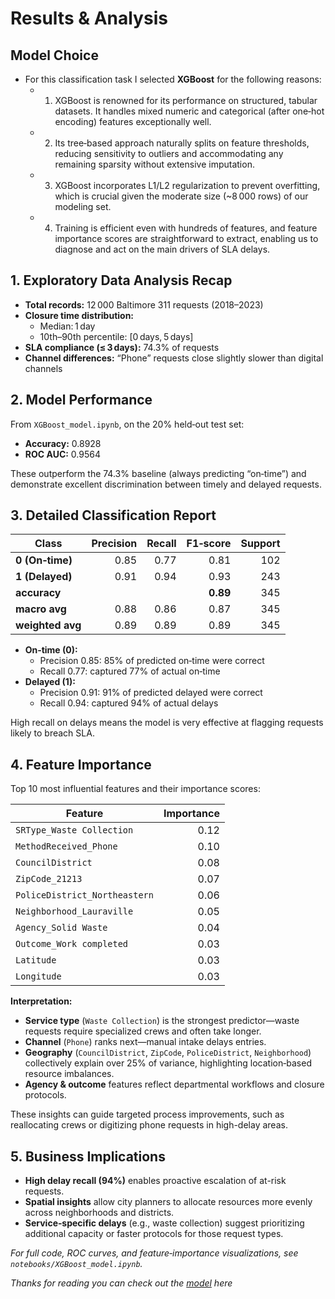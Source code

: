 # Results & Analysis

## Model Choice
- For this classification task I selected **XGBoost** for the following reasons:
   - 1. XGBoost is renowned for its performance on structured, tabular datasets. It handles mixed numeric and categorical (after one‑hot encoding) features exceptionally well.
  - 2. Its tree‑based approach naturally splits on feature thresholds, reducing sensitivity to outliers and accommodating any remaining sparsity without extensive imputation.
  - 3. XGBoost incorporates L1/L2 regularization to prevent overfitting, which is crucial given the moderate size (~8 000 rows) of our modeling set.
  - 4. Training is efficient even with hundreds of features, and feature importance scores are straightforward to extract, enabling us to diagnose and act on the main drivers of SLA delays.

## 1. Exploratory Data Analysis Recap

- **Total records:** 12 000 Baltimore 311 requests (2018–2023)  
- **Closure time distribution:**  
  - Median: 1 day  
  - 10th–90th percentile: [0 days, 5 days]  
- **SLA compliance (≤ 3 days):** 74.3% of requests  
- **Channel differences:** “Phone” requests close slightly slower than digital channels  


## 2. Model Performance

From `XGBoost_model.ipynb`, on the 20% held‑out test set:

- **Accuracy:** 0.8928  
- **ROC AUC:** 0.9564  

These outperform the 74.3% baseline (always predicting “on‑time”) and demonstrate excellent discrimination between timely and delayed requests.


## 3. Detailed Classification Report

| Class                   | Precision | Recall | F1‑score | Support |
|-------------------------|----------:|-------:|---------:|--------:|
| **0 (On‑time)**         | 0.85      | 0.77   | 0.81     | 102     |
| **1 (Delayed)**         | 0.91      | 0.94   | 0.93     | 243     |
| **accuracy**            |           |        | **0.89** | 345     |
| **macro avg**           | 0.88      | 0.86   | 0.87     | 345     |
| **weighted avg**        | 0.89      | 0.89   | 0.89     | 345     |

- **On‑time (0):**  
  - Precision 0.85: 85% of predicted on‑time were correct  
  - Recall 0.77: captured 77% of actual on‑time  
- **Delayed (1):**  
  - Precision 0.91: 91% of predicted delayed were correct  
  - Recall 0.94: captured 94% of actual delays  

High recall on delays means the model is very effective at flagging requests likely to breach SLA.


## 4. Feature Importance

Top 10 most influential features and their importance scores:

| Feature                       | Importance |
|-------------------------------|-----------:|
| `SRType_Waste Collection`     | 0.12       |
| `MethodReceived_Phone`        | 0.10       |
| `CouncilDistrict`             | 0.08       |
| `ZipCode_21213`               | 0.07       |
| `PoliceDistrict_Northeastern` | 0.06       |
| `Neighborhood_Lauraville`     | 0.05       |
| `Agency_Solid Waste`          | 0.04       |
| `Outcome_Work completed`      | 0.03       |
| `Latitude`                    | 0.03       |
| `Longitude`                   | 0.03       |

**Interpretation:**
- **Service type** (`Waste Collection`) is the strongest predictor—waste requests require specialized crews and often take longer.  
- **Channel** (`Phone`) ranks next—manual intake delays entries.  
- **Geography** (`CouncilDistrict`, `ZipCode`, `PoliceDistrict`, `Neighborhood`) collectively explain over 25% of variance, highlighting location‑based resource imbalances.  
- **Agency & outcome** features reflect departmental workflows and closure protocols.  

These insights can guide targeted process improvements, such as reallocating crews or digitizing phone requests in high-delay areas.

## 5. Business Implications

- **High delay recall (94%)** enables proactive escalation of at-risk requests.  
- **Spatial insights** allow city planners to allocate resources more evenly across neighborhoods and districts.  
- **Service‑specific delays** (e.g., waste collection) suggest prioritizing additional capacity or faster protocols for those request types.

_For full code, ROC curves, and feature‑importance visualizations, see `notebooks/XGBoost_model.ipynb`._  

_Thanks for reading you can check out the [model](https://huggingface.co/GeraldNdawula/311-xgb-model) here_
